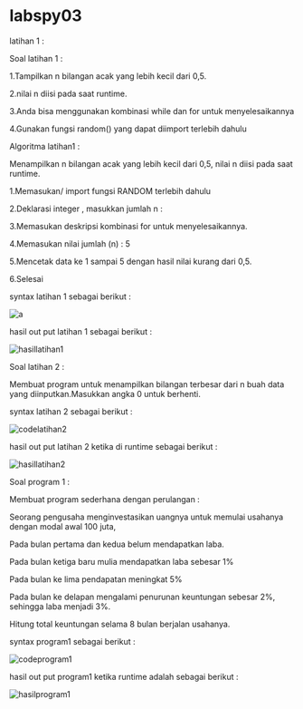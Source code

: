 # labspy03

latihan 1 :

Soal latihan 1 :

1.Tampilkan n bilangan acak yang lebih kecil dari 0,5.

2.nilai n diisi pada saat runtime.

3.Anda bisa menggunakan kombinasi while dan for untuk menyelesaikannya

4.Gunakan fungsi random() yang dapat diimport terlebih dahulu

Algoritma latihan1 :

Menampilkan n bilangan acak yang lebih kecil dari 0,5, nilai n diisi 
pada saat runtime.

1.Memasukan/ import fungsi RANDOM terlebih dahulu

2.Deklarasi integer , masukkan jumlah n :

3.Memasukan deskripsi kombinasi for untuk menyelesaikannya.

4.Memasukan nilai jumlah (n) : 5

5.Mencetak data ke 1 sampai 5 dengan hasil nilai kurang dari 0,5.

6.Selesai

syntax latihan 1 sebagai berikut :

![a](https://user-images.githubusercontent.com/45659243/53075164-125f3b00-351f-11e9-8615-660c6f5bd96a.png)

hasil out put latihan 1 sebagai berikut :

![hasillatihan1](https://user-images.githubusercontent.com/45659243/53075308-6c600080-351f-11e9-8c42-aa28f4d203ca.png)



Soal latihan 2 :

Membuat program untuk menampilkan bilangan terbesar dari n buah data 
yang diinputkan.Masukkan angka 0 untuk berhenti.

syntax latihan 2 sebagai berikut :

![codelatihan2](https://user-images.githubusercontent.com/45659243/53075201-2b67ec00-351f-11e9-9b63-a89e49cdd5f5.png)

hasil out put latihan 2 ketika di runtime sebagai berikut :

![hasillatihan2](https://user-images.githubusercontent.com/45659243/53075209-2f940980-351f-11e9-8962-bbf8b2965c5a.png)



Soal program 1 :

Membuat program sederhana dengan perulangan :

Seorang pengusaha menginvestasikan uangnya untuk memulai usahanya dengan 
modal awal 100 juta,

Pada bulan pertama dan kedua belum mendapatkan laba.

Pada bulan ketiga baru mulia mendapatkan laba sebesar 1% 

Pada bulan ke lima  pendapatan meningkat 5%

Pada bulan ke delapan mengalami penurunan keuntungan sebesar 2%, 
sehingga laba menjadi 3%.

Hitung total keuntungan selama 8 bulan berjalan usahanya.

syntax program1 sebagai berikut :

![codeprogram1](https://user-images.githubusercontent.com/45659243/53075229-3e7abc00-351f-11e9-9471-d778e52fd882.png)

hasil out put program1 ketika runtime adalah sebagai berikut :

![hasilprogram1](https://user-images.githubusercontent.com/45659243/53075185-1f7c2a00-351f-11e9-9b6a-86990ee6e51a.png)








 

